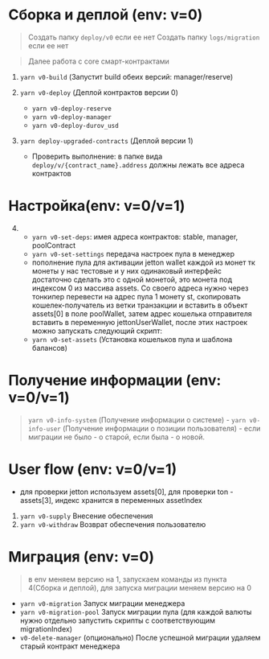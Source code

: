 
# Сборка и деплой (env: v=0)
> Создать папку `deploy/v0` если ее нет
> Создать папку `logs/migration` если ее нет

> Далее работа с core смарт-контрактами

1. `yarn v0-build` (Запустит build обеих версий:  manager/reserve)
2. `yarn v0-deploy` (Деплой контрактов версии 0)
    - `yarn v0-deploy-reserve`
    - `yarn v0-deploy-manager`
    - `yarn v0-deploy-durov_usd`
3. `yarn deploy-upgraded-contracts` (Деплой версии 1)

    - Проверить выполнение: в папке вида `deploy/v/{contract_name}.address` должны лежать все адреса контрактов
# Настройка(env: v=0/v=1)
4. 
    - `yarn v0-set-deps`: имея адреса контрактов: stable, manager, poolContract
    - `yarn v0-set-settings` передача настроек пула в менеджер
    - пополнение пула для активации jetton wallet каждой из монет
      тк монеты у нас тестовые и у них одинаковый интерфейс достаточно сделать это с одной монетой, это монета под индексом 0 из массива assets. Со своего адреса нужно через тонкипер перевести на адрес пула 1 монету st, скопировать кошелек-получатель из ветки транзакции и вставить в объект assets[0] в поле poolWallet, затем адрес кошелька отправителя вставить в переменную jettonUserWallet, после этих настроек можно запускать следующий скрипт:
    - `yarn v0-set-assets` (Установка кошельков пула и шаблона балансов)



# Получение информации (env: v=0/v=1)
> `yarn v0-info-system` (Получение информации о системе) -
> `yarn v0-info-user` (Получение информации о позиции пользователя) - если миграции не было - о старой, если была - о новой. 

# User flow (env: v=0/v=1)
  - для проверки jetton используем assets[0], для проверки ton - assets[3], индекс хранится в переменных assetIndex 
1. `yarn v0-supply` Внесение обеспечения
2. `yarn v0-withdraw` Возврат обеспечения пользователю

# Миграция (env: v=0)
> в env меняем версию на 1, запускаем команды из пункта 4(Сборка и деплой), для запуска миграции меняем версию на 0
 - `yarn v0-migration` Запуск миграции менеджера
 - `yarn v0-migration-pool` Запуск миграции пула (для каждой валюты нужно отдельно запустить скрипты с соответствующим      migrationIndex)
 - `v0-delete-manager` (опционально) После успешной миграции удаляем старый контракт менеджера
